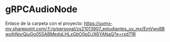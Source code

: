 # gRPCAudioNode
Enlace de la carpeta con el proyecto: 
https://uvmx-my.sharepoint.com/:f:/g/personal/zs21013907_estudiantes_uv_mx/EmVwo8BwolhNorQiuGo05SABMedgLHLxGbO0pDJX6YANaQ?e=rxd71R
